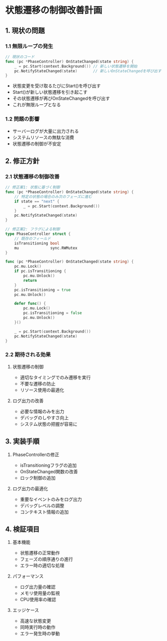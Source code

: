 # 状態遷移の制御改善計画

## 1. 現状の問題

### 1.1 無限ループの発生
```go
// 現状のコード
func (pc *PhaseController) OnStateChanged(state string) {
    _ = pc.Start(context.Background()) // 新しい状態遷移を開始
    pc.NotifyStateChanged(state)       // 新しいOnStateChangedを呼び出す
}
```

- 状態変更を受け取るたびにStart()を呼び出す
- Start()が新しい状態遷移を引き起こす
- その状態遷移が再びOnStateChangedを呼び出す
- これが無限ループとなる

### 1.2 問題の影響
- サーバーログが大量に出力される
- システムリソースの無駄な消費
- 状態遷移の制御が不安定

## 2. 修正方針

### 2.1 状態遷移の制御改善
```go
// 修正案1: 状態に基づく制御
func (pc *PhaseController) OnStateChanged(state string) {
    // 特定の状態の場合のみ次のフェーズに進む
    if state == "next" {
        _ = pc.Start(context.Background())
    }
    pc.NotifyStateChanged(state)
}

// 修正案2: フラグによる制御
type PhaseController struct {
    // 既存のフィールド
    isTransitioning bool
    mu              sync.RWMutex
}

func (pc *PhaseController) OnStateChanged(state string) {
    pc.mu.Lock()
    if pc.isTransitioning {
        pc.mu.Unlock()
        return
    }
    pc.isTransitioning = true
    pc.mu.Unlock()

    defer func() {
        pc.mu.Lock()
        pc.isTransitioning = false
        pc.mu.Unlock()
    }()

    _ = pc.Start(context.Background())
    pc.NotifyStateChanged(state)
}
```

### 2.2 期待される効果
1. 状態遷移の制御
   - 適切なタイミングでのみ遷移を実行
   - 不要な遷移の防止
   - リソース使用の最適化

2. ログ出力の改善
   - 必要な情報のみを出力
   - デバッグのしやすさ向上
   - システム状態の把握が容易に

## 3. 実装手順

1. PhaseControllerの修正
   - isTransitioningフラグの追加
   - OnStateChanged関数の改善
   - ロック制御の追加

2. ログ出力の最適化
   - 重要なイベントのみをログ出力
   - デバッグレベルの調整
   - コンテキスト情報の追加

## 4. 検証項目

1. 基本機能
   - 状態遷移の正常動作
   - フェーズの順序通りの進行
   - エラー時の適切な処理

2. パフォーマンス
   - ログ出力量の確認
   - メモリ使用量の監視
   - CPU使用率の確認

3. エッジケース
   - 高速な状態変更
   - 同時実行時の動作
   - エラー発生時の挙動